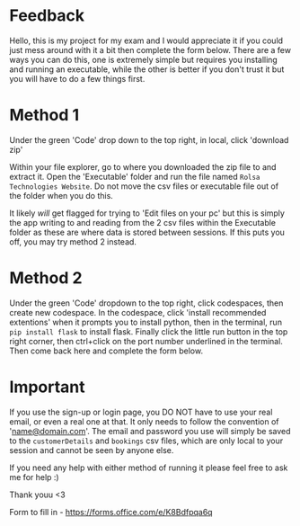 # Feedback

Hello, this is my project for my exam and I would appreciate it if you could just mess around with it a bit then complete the form below.
There are a few ways you can do this, one is extremely simple but requires you installing and running an executable, while the other is better if you don't trust it but you will have to do a few things first.

# Method 1
Under the green 'Code' drop down to the top right, in local, click 'download zip'

Within your file explorer, go to where you downloaded the zip file to and extract it. Open the 'Executable' folder and run the file named `Rolsa Technologies Website`. Do not move the csv files or executable file out of the folder when you do this.

It likely *will* get flagged for trying to 'Edit files on your pc' but this is simply the app writing to and reading from the 2 csv files within the Executable folder as these are where data is stored between sessions. If this puts you off, you may try method 2 instead.

# Method 2
Under the green 'Code' dropdown to the top right, click codespaces, then create new codespace. In the codespace, click 'install recommended extentions' when it prompts you to install python, then in the terminal, run `pip install flask` to install flask. Finally click the little run button in the top right corner, then ctrl+click on the port number underlined in the terminal. Then come back here and complete the form below.

# Important
If you use the sign-up or login page, you DO NOT have to use your real email, or even a real one at that. It only needs to follow the convention of 'name@domain.com'. The email and password you use will simply be saved to the `customerDetails` and `bookings` csv files, which are only local to your session and cannot be seen by anyone else.



If you need any help with either method of running it please feel free to ask me for help :)

Thank youu <3

Form to fill in - https://forms.office.com/e/K8Bdfpqa6q

